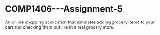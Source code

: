 # COMP1406---Assignment-5
An online shopping application that simulates adding grocery items to your cart and checking them out like in a real grocery store.
